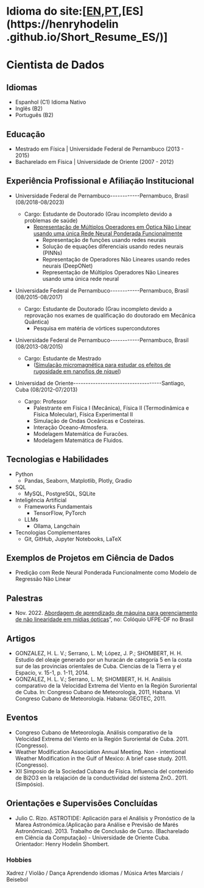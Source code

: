 
# Idioma do site:\[[EN](https://henryhodelin.github.io/Short_Resume_EN/),[PT](https://henryhodelin.github.io/Short_Resume_PT/),[ES](https://henryhodelin .github.io/Short_Resume_ES/)\]

# Cientista de Dados

## Idiomas

- Espanhol (C1) Idioma Nativo
- Inglês (B2)
- Português (B2)

## Educação 
- Mestrado em Física | Universidade Federal de Pernambuco (2013 - 2015)
- Bacharelado em Física | Universidade de Oriente (2007 - 2012)

## Experiência Profissional e Afiliação Institucional

- Universidade Federal de Pernambuco------------Pernambuco, Brasil (08/2018-08/2023) 
  - Cargo: Estudante de Doutorado (Grau incompleto devido a problemas de saúde)
     - [Representação de Múltiplos Operadores em Óptica Não Linear usando uma única Rede Neural Ponderada Funcionalmente](https://www.youtube.com/watch?v=WtNqO2yZN9Y&t=3341s)
        - Representação de funções usando redes neurais
        - Solução de equações diferenciais usando redes neurais (PINNs)
        - Representação de Operadores Não Lineares usando redes neurais (DeepONet)
        - Representação de Múltiplos Operadores Não Lineares usando uma única rede neural  

- Universidade Federal de Pernambuco------------Pernambuco, Brasil (08/2015-08/2017) 
  - Cargo: Estudante de Doutorado (Grau incompleto devido a reprovação nos exames de qualificação do doutorado em Mecânica Quântica)
     - Pesquisa em matéria de vórtices supercondutores

- Universidade Federal de Pernambuco------------Pernambuco, Brasil (08/2013-08/2015) 
  - Cargo: Estudante de Mestrado
    -  ([Simulação micromagnética para estudar os efeitos de rugosidade em nanofios de níquel](https://repositorio.ufpe.br/bitstream/123456789/17699/1/Dissertacao-Version-Final.pdf))

    
- Universidad de Oriente------------------------------------Santiago, Cuba (08/2012-07/2013)
  - Cargo: Professor
    - Palestrante em Física I (Mecânica), Física II (Termodinâmica e Física Molecular), Física Experimental II
    - Simulação de Ondas Oceânicas e Costeiras.
    - Interação Oceano-Atmosfera.
    - Modelagem Matemática de Furacões.
    - Modelagem Matemática de Fluidos.
   
## Tecnologias e Habilidades
- Python
  - Pandas, Seaborn, Matplotlib, Plotly, Gradio  
- SQL
  - MySQL, PostgreSQL, SQLite 
- Inteligência Artificial
  - Frameworks Fundamentais 
    - TensorFlow, PyTorch  
  - LLMs
    - Ollama, Langchain
- Tecnologias Complementares
  - Git, GitHub, Jupyter Notebooks, LaTeX   

## Exemplos de Projetos em Ciência de Dados
- Predição com Rede Neural Ponderada Funcionalmente como Modelo de Regressão Não Linear

## Palestras

- Nov. 2022. [Abordagem de aprendizado de máquina para gerenciamento de não linearidade em mídias ópticas](https://www.youtube.com/watch?v=WtNqO2yZN9Y&t=3341s)”, no: Colóquio UFPE-DF no Brasil 


## Artigos

- GONZALEZ, H. L. V.; Serrano, L. M; López, J. P.;
SHOMBERT, H. H. Estudio del oleaje generado por un
huracán de categoría 5 en la costa sur de las provincias
orientales de Cuba. Ciencias de la Tierra y el Espacio, v.
15-1, p. 1-11, 2014.
- GONZALEZ, H. L. V.; Serrano, L. M; SHOMBERT, H. H.
Análisis comparativo de la Velocidad Extrema del Viento en
la Región Suroriental de Cuba. In: Congreso Cubano de
Meteorología, 2011, Habana. VI Congreso Cubano de
Meteorología. Habana: GEOTEC, 2011.

## Eventos 

- Congreso Cubano de Meteorología. Análisis comparativo de
la Velocidad Extrema del Viento en la Región Suroriental de
Cuba. 2011.(Congresso).
- Weather Modification Association Annual Meeting. Non -
intentional Weather Modification in the Gulf of Mexico: A
brief case study. 2011. (Congresso).
- XII Simposio de la Sociedad Cubana de Física. Influencia del
contenido de Bi2O3 en la relajación de la conductividad
del sistema ZnO.. 2011. (Simpósio).

## Orientações e Supervisões Concluídas

- Julio C. Rizo. ASTROTIDE: Aplicación para el Análisis y
Pronóstico de la Marea Astronómica.(Aplicação para Análise e
Previsão de Marés Astronômicas). 2013. Trabalho de Conclusão de Curso. (Bacharelado em Ciência da Computação) - Universidade de Oriente Cuba.
Orientador: Henry Hodelin Shombert.

### Hobbies

Xadrez / Violão / Dança
Aprendendo idiomas / Música
Artes Marciais / Beisebol
